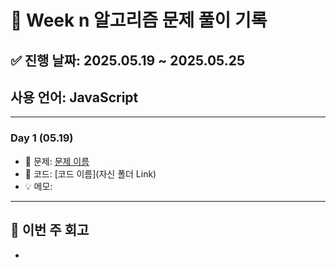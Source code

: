 # 📘 Week n 알고리즘 문제 풀이 기록

## ✅ 진행 날짜: 2025.05.19 ~ 2025.05.25

## 사용 언어: JavaScript

---

### Day 1 (05.19)

- 🔗 문제: [문제 이름](링크)
- 📁 코드: [코드 이름](자신 폴더 Link)
- 💡 메모:

---

## 📌 이번 주 회고

-
